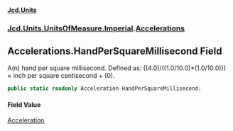 #### [Jcd.Units](index.md 'index')
### [Jcd.Units.UnitsOfMeasure.Imperial](Jcd.Units.UnitsOfMeasure.Imperial.md 'Jcd.Units.UnitsOfMeasure.Imperial').[Accelerations](Accelerations.md 'Jcd.Units.UnitsOfMeasure.Imperial.Accelerations')

## Accelerations.HandPerSquareMillisecond Field

A(n) hand per square millisecond. Defined as: ((4.0)/((1.0/10.0)*(1.0/10.0))) × inch per square centisecond + (0).

```csharp
public static readonly Acceleration HandPerSquareMillisecond;
```

#### Field Value
[Acceleration](Acceleration.md 'Jcd.Units.UnitTypes.Acceleration')